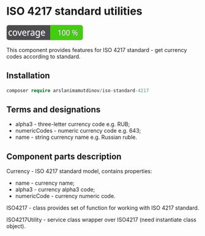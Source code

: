 # ISO 4217 standard utilities

![Code Coverage Badge](./badge.svg)

This component provides features for ISO 4217 standard - get currency codes according to standard.

## Installation

```php
composer require arslanimamutdinov/iso-standard-4217
```

## Terms and designations

- alpha3 - three-letter currency code e.g. RUB;
- numericCodes - numeric currency code e.g. 643;
- name - string currency name e.g. Russian ruble.

## Component parts description

Currency - ISO 4217 standard model, contains properties:
- name - currency name;
- alpha3 - currency alpha3 code;
- numericCode - currency numeric code.

ISO4217 - class provides set of function for working with ISO 4217 standard.

ISO4217Utility - service class wrapper over ISO4217 (need instantiate class object).